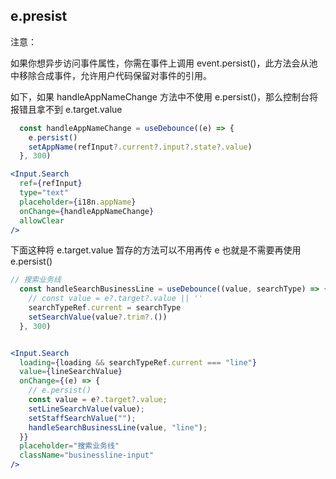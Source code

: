 ## e.presist

注意：

如果你想异步访问事件属性，你需在事件上调用 event.persist()，此方法会从池中移除合成事件，允许用户代码保留对事件的引用。

如下，如果 handleAppNameChange 方法中不使用 e.persist()，那么控制台将报错且拿不到 e.target.value

```jsx
  const handleAppNameChange = useDebounce((e) => {
    e.persist()
    setAppName(refInput?.current?.input?.state?.value)
  }, 300)

<Input.Search
  ref={refInput}
  type="text"
  placeholder={i18n.appName}
  onChange={handleAppNameChange}
  allowClear
/>
```

下面这种将 e.target.value 暂存的方法可以不用再传 e 也就是不需要再使用 e.persist()

```jsx
// 搜索业务线
  const handleSearchBusinessLine = useDebounce((value, searchType) => {
    // const value = e?.target?.value || ''
    searchTypeRef.current = searchType
    setSearchValue(value?.trim?.())
  }, 300)


<Input.Search
  loading={loading && searchTypeRef.current === "line"}
  value={lineSearchValue}
  onChange={(e) => {
    // e.persist()
    const value = e?.target?.value;
    setLineSearchValue(value);
    setStaffSearchValue("");
    handleSearchBusinessLine(value, "line");
  }}
  placeholder="搜索业务线"
  className="businessline-input"
/>
```
